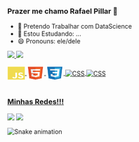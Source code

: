 ### Prazer me chamo Rafael Pillar 👋

- 🔭 Pretendo Trabalhar com DataScience 
- 🌱 Estou Estudando: ...
- 😄 Pronouns: ele/dele

 <div>
  <a href="https://github.com/rafabpg">
  <img height="180em" src="https://github-readme-stats.vercel.app/api?username=rafabpg&show_icons=true&theme=midnight-purple&include_all_commits=true&count_private=true&custom_title=Meus Status"/>
  <img height="180em" src="https://github-readme-stats.vercel.app/api/top-langs/?username=rafabpg&layout=compact&langs_count=6&theme=midnight-purple"/>
</div>
<div style="display: inline_block"><br>
  <img align="center" alt="Js" height="30" width="40" src="https://raw.githubusercontent.com/devicons/devicon/master/icons/javascript/javascript-plain.svg">
  <img align="center" alt="HTML" height="30" width="40" src="https://raw.githubusercontent.com/devicons/devicon/master/icons/html5/html5-original.svg">
  <img align="center" alt="CSS" height="30" width="40" src="https://raw.githubusercontent.com/devicons/devicon/master/icons/css3/css3-original.svg">
  <img align="center" alt="CSS" height="30" width="40" src="https://cdn.jsdelivr.net/gh/devicons/devicon/icons/python/python-original.svg">
  <img align="center" alt="CSS" height="30" width="40" src="https://cdn.jsdelivr.net/gh/devicons/devicon/icons/r/r-original.svg">
</div>
 
 <br>
 
  ### Minhas Redes!!!
 
<div> 
  <a href="https://www.instagram.com/rafa.pillar/" target="_blank"><img src="https://img.shields.io/badge/-Instagram-%23E4405F?style=for-the-badge&logo=instagram&logoColor=white" target="_blank"></a>
 <a href="https://www.linkedin.com/in/rafapillar/" target="_blank"><img src="https://img.shields.io/badge/-LinkedIn-%230077B5?style=for-the-badge&logo=linkedin&logoColor=white" target="_blank"></a> 
 
  ![Snake animation](https://github.com/devemdobro/devemdobro/blob/output/github-contribution-grid-snake.svg)

</div>

